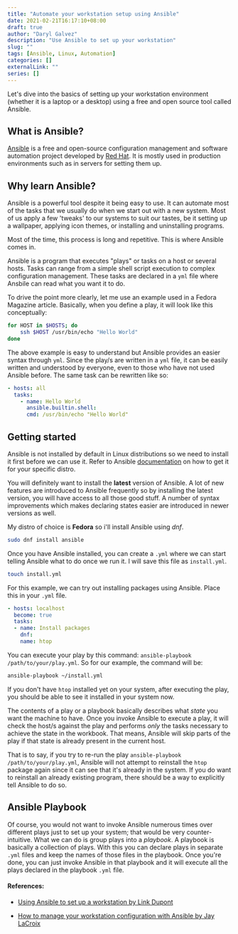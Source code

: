 ```yaml
---
title: "Automate your workstation setup using Ansible"
date: 2021-02-21T16:17:10+08:00
draft: true
author: "Daryl Galvez" 
description: "Use Ansible to set up your workstation"
slug: "" 
tags: [Ansible, Linux, Automation]
categories: []
externalLink: ""
series: []
---
```

Let's dive into the basics of setting up your workstation environment (whether it is a laptop or a desktop) using a free and open source tool called Ansible.

## What is Ansible?

[Ansible](https://www.ansible.com/) is a free and open-source configuration management and software automation project developed by [Red Hat](https://www.redhat.com/en). It is mostly used in production environments such as in servers for setting them up.

## Why learn Ansible?

Ansible is a powerful tool despite it being easy to use. It can automate most of the tasks that we usually do when we start out with a new system. Most of us apply a few 'tweaks' to our systems to suit our tastes, be it setting up a wallpaper, applying icon themes, or installing and uninstalling programs.

Most of the time, this process is long and repetitive. This is where Ansible comes in.

Ansible is a program that executes "plays" or tasks on a host or several hosts. Tasks can range from a simple shell script execution to complex configuration management. These tasks are declared in a `yml` file where Ansbile can read what you want it to do.

To drive the point more clearly, let me use an example used in a Fedora Magazine article. Basically, when you define a play, it will look like this conceptually:

```sh
for HOST in $HOSTS; do
    ssh $HOST /usr/bin/echo "Hello World"
done
```

The above example is easy to understand but Ansible provides an easier syntax through `yml`. Since the play/s are written in a `yml` file, it can be easily written and understood by everyone, even to those who have not used Ansible before. The same task can be rewritten like so:

```yml
- hosts: all
  tasks:
    - name: Hello World
      ansible.builtin.shell:
      cmd: /usr/bin/echo "Hello World"
```

## Getting started

Ansible is not installed by default in Linux distributions so we need to install it first before we can use it. Refer to Ansible [documentation](https://docs.ansible.com) on how to get it for your specific distro.

You will definitely want to install the **latest** version of Ansible. A lot of new features are introduced to Ansible frequently so by installing the latest version, you will have access to all those good stuff. A number of syntax improvements which makes declaring states easier are introduced in newer versions as well.

My distro of choice is **Fedora** so i'll install Ansible using _dnf_.

```sh
sudo dnf install ansible
```

Once you have Ansible installed, you can create a `.yml` where we can start telling Ansible what to do once we run it. I will save this file as `install.yml`.

```sh
touch install.yml
```

For this example, we can try out installing packages using Ansible. Place this in your `.yml` file. 

```yml
- hosts: localhost
  become: true
  tasks:
  - name: Install packages
    dnf:
    name: htop
```

You can execute your play by this command: `ansible-playbook /path/to/your/play.yml`. So for our example, the command will be:

```sh
ansible-playbook ~/install.yml
```

If you don't have `htop` installed yet on your system, after executing the play, you should be able to see it installed in your system now.

The contents of a play or a playbook basically describes what *state* you want the machine to have. Once you invoke Ansible to execute a play, it will check the host/s against the play and performs *only* the tasks necessary to achieve the state in the workbook. That means, Ansible will skip parts of the play if that state is already present in the current host.

That is to say, if you try to re-run the play `ansible-playbook /path/to/your/play.yml`, Ansible will not attempt to reinstall the `htop` package again since it can see that it's already in the system. If you do want to reinstall an already existing program, there should be a way to explicitly tell Ansible to do so.

## Ansible Playbook

Of course, you would not want to invoke Ansible numerous times over different plays just to set up your system; that would be very counter-intuitive. What we can do is group plays into a *playbook*. A playbook is basically a collection of plays. With this you can declare plays in separate `.yml` files and keep the names of those files in the playbook. Once you're done, you can just invoke Ansible in that playbook and it will execute all the plays declared in the playbook `.yml` file.




#### References:
+ [Using Ansible to set up a workstation by Link Dupont](https://fedoramagazine.org/using-ansible-setup-workstation/)

+ [How to manage your workstation configuration with Ansible by Jay LaCroix](https://opensource.com/article/18/3/manage-workstation-ansible)

